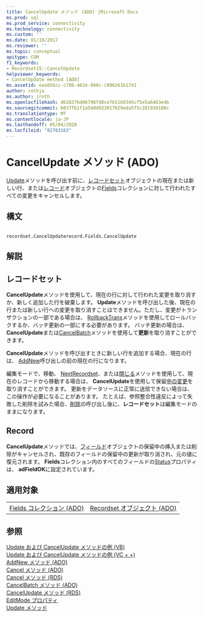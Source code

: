 ```yaml
---
title: CancelUpdate メソッド (ADO) |Microsoft Docs
ms.prod: sql
ms.prod_service: connectivity
ms.technology: connectivity
ms.custom: ''
ms.date: 01/19/2017
ms.reviewer: ''
ms.topic: conceptual
apitype: COM
f1_keywords:
- Recordset15::CancelUpdate
helpviewer_keywords:
- CancelUpdate method [ADO]
ms.assetid: eaa856cc-c786-462e-890c-c896261b1741
author: rothja
ms.author: jroth
ms.openlocfilehash: d62837bd06798fd8ce7b51b0345cf5e5a6463e4b
ms.sourcegitcommit: 6037fb1f1a5ddd933017029eda5f5c281939100c
ms.translationtype: MT
ms.contentlocale: ja-JP
ms.lasthandoff: 05/04/2020
ms.locfileid: "82763163"
---
```

# <a name="cancelupdate-method-ado"></a>CancelUpdate メソッド (ADO)
[Update](../../../ado/reference/ado-api/update-method.md)メソッドを呼び出す前に、[レコードセット](../../../ado/reference/ado-api/recordset-object-ado.md)オブジェクトの現在または新しい行、または[レコード](../../../ado/reference/ado-api/record-object-ado.md)オブジェクトの[Fields](../../../ado/reference/ado-api/fields-collection-ado.md)コレクションに対して行われたすべての変更をキャンセルします。  
  
## <a name="syntax"></a>構文  
  
```  
  
recordset.CancelUpdaterecord.Fields.CancelUpdate  
```  
  
## <a name="remarks"></a>解説  
  
## <a name="recordset"></a>レコードセット  
 **CancelUpdate**メソッドを使用して、現在の行に対して行われた変更を取り消すか、新しく追加した行を破棄します。 **Update**メソッドを呼び出した後、現在の行または新しい行への変更を取り消すことはできません。ただし、変更がトランザクションの一部である場合は、 [RollbackTrans](../../../ado/reference/ado-api/begintrans-committrans-and-rollbacktrans-methods-ado.md)メソッドを使用してロールバックするか、バッチ更新の一部にする必要があります。 バッチ更新の場合は、 **CancelUpdate**または[CancelBatch](../../../ado/reference/ado-api/cancelbatch-method-ado.md)メソッドを使用して**更新**を取り消すことができます。  
  
 **CancelUpdate**メソッドを呼び出すときに新しい行を追加する場合、現在の行は、 [AddNew](../../../ado/reference/ado-api/addnew-method-ado.md)呼び出しの前の現在の行になります。  
  
 編集モードで、移動、 [NextRecordset](../../../ado/reference/ado-api/nextrecordset-method-ado.md)、または[閉じる](../../../ado/reference/ado-api/close-method-ado.md)メソッドを使用して、現在のレコードから移動する場合は、 **CancelUpdate**を使用して保留[中の変更](../../../ado/reference/ado-api/move-method-ado.md)を取り消すことができます。 更新をデータソースに正常に送信できない場合は、この操作が必要になることがあります。 たとえば、参照整合性違反によって失敗した削除を試みた場合、[削除](../../../ado/reference/ado-api/delete-method-ado-recordset.md)の呼び出し後に、**レコードセット**は編集モードのままになります。  
  
## <a name="record"></a>Record  
 **CancelUpdate**メソッドでは、[フィールド](../../../ado/reference/ado-api/field-object.md)オブジェクトの保留中の挿入または削除がキャンセルされ、既存のフィールドの保留中の更新が取り消され、元の値に復元されます。 **Fields**コレクション内のすべてのフィールドの[Status](../../../ado/reference/ado-api/status-property-ado-recordset.md)プロパティは、 **adFieldOK**に設定されています。  
  
## <a name="applies-to"></a>適用対象  
  
|||  
|-|-|  
|[Fields コレクション (ADO)](../../../ado/reference/ado-api/fields-collection-ado.md)|[Recordset オブジェクト (ADO)](../../../ado/reference/ado-api/recordset-object-ado.md)|  
  
## <a name="see-also"></a>参照  
 [Update および CancelUpdate メソッドの例 (VB)](../../../ado/reference/ado-api/update-and-cancelupdate-methods-example-vb.md)   
 [Update および CancelUpdate メソッドの例 (VC + +)](../../../ado/reference/ado-api/update-and-cancelupdate-methods-example-vc.md)   
 [AddNew メソッド (ADO)](../../../ado/reference/ado-api/addnew-method-ado.md)   
 [Cancel メソッド (ADO)](../../../ado/reference/ado-api/cancel-method-ado.md)   
 [Cancel メソッド (RDS)](../../../ado/reference/rds-api/cancel-method-rds.md)   
 [CancelBatch メソッド (ADO)](../../../ado/reference/ado-api/cancelbatch-method-ado.md)   
 [CancelUpdate メソッド (RDS)](../../../ado/reference/rds-api/cancelupdate-method-rds.md)   
 [EditMode プロパティ](../../../ado/reference/ado-api/editmode-property.md)   
 [Update メソッド](../../../ado/reference/ado-api/update-method.md)
